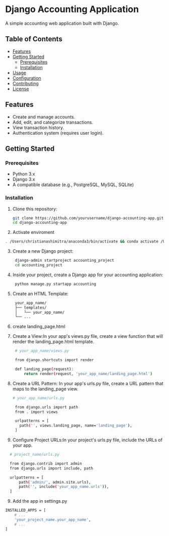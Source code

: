 # Django Accounting Application

A simple accounting web application built with Django.

## Table of Contents

- [Features](#features)
- [Getting Started](#getting-started)
  - [Prerequisites](#prerequisites)
  - [Installation](#installation)
- [Usage](#usage)
- [Configuration](#configuration)
- [Contributing](#contributing)
- [License](#license)

## Features

- Create and manage accounts.
- Add, edit, and categorize transactions.
- View transaction history.
- Authentication system (requires user login).

## Getting Started

### Prerequisites

- Python 3.x
- Django 3.x
- A compatible database (e.g., PostgreSQL, MySQL, SQLite)

### Installation

1. Clone this repository:

   ```bash
   git clone https://github.com/yourusername/django-accounting-app.git
   cd django-accounting-app
   ```
2. Activate enviroment 
```bash
. /Users/christianashimitra/anaconda3/bin/activate && conda activate /Users/christianashimitra/anaconda3/envs/MachineLearningTraining;
```
   
3. Create a new Django project:
   ```bash
    django-admin startproject accounting_project
    cd accounting_project
   ```
3. Inside your project, create a Django app for your accounting application:
   ```bash
    python manage.py startapp accounting
   ```

4. Create an HTML Template:
   ```bash
    your_app_name/
    ├── templates/
    │   └── your_app_name/
    └── ...
   ```
5. create landing_page.html
6. Create a View:In your app's views.py file, create a view function that will render the landing_page.html template.
   ```bash
    # your_app_name/views.py

    from django.shortcuts import render

    def landing_page(request):
        return render(request, 'your_app_name/landing_page.html')
   ```
7. Create a URL Pattern: In your app's urls.py file, create a URL pattern that maps to the landing_page view.
   ```bash
   # your_app_name/urls.py

    from django.urls import path
    from . import views

    urlpatterns = [
      path('', views.landing_page, name='landing_page'),
    ]
   ```

8. Configure Project URLs:In your project's urls.py file, include the URLs of your app.
```bash
  # project_name/urls.py

  from django.contrib import admin
  from django.urls import include, path

  urlpatterns = [
      path('admin/', admin.site.urls),
      path('', include('your_app_name.urls')),
  ]
```
9. Add the app in settings.py 
```bash
INSTALLED_APPS = [
    # ...
    'your_project_name.your_app_name',
    # ...
]
```